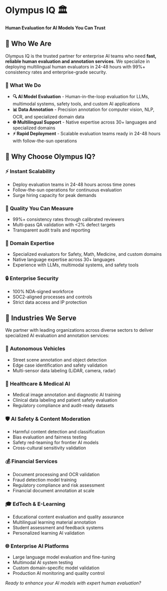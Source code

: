 # Olympus IQ 🏛️

**Human Evaluation for AI Models You Can Trust**

## 🚀 Who We Are

Olympus IQ is the trusted partner for enterprise AI teams who need **fast, reliable human evaluation and annotation services**. We specialize in deploying multilingual human evaluators in 24-48 hours with 99%+ consistency rates and enterprise-grade security.

### 🎯 What We Do

- **🔍 AI Model Evaluation** - Human-in-the-loop evaluation for LLMs, multimodal systems, safety tools, and custom AI applications
- **📊 Data Annotation** - Precision annotation for computer vision, NLP, OCR, and specialized domain data
- **🌐 Multilingual Support** - Native expertise across 30+ languages and specialized domains
- **⚡ Rapid Deployment** - Scalable evaluation teams ready in 24-48 hours with follow-the-sun operations

## 🌟 Why Choose Olympus IQ?

### ⚡ **Instant Scalability**

- Deploy evaluation teams in 24-48 hours across time zones
- Follow-the-sun operations for continuous evaluation
- Surge hiring capacity for peak demands

### 🎯 **Quality You Can Measure**

- 99%+ consistency rates through calibrated reviewers
- Multi-pass QA validation with <2% defect targets
- Transparent audit trails and reporting

### 🧠 **Domain Expertise**

- Specialized evaluators for Safety, Math, Medicine, and custom domains
- Native language expertise across 30+ languages
- Experience with LLMs, multimodal systems, and safety tools

### 🔒 **Enterprise Security**

- 100% NDA-signed workforce
- SOC2-aligned processes and controls
- Strict data access and IP protection

## 🏢 Industries We Serve

We partner with leading organizations across diverse sectors to deliver specialized AI evaluation and annotation services:

### 🚗 **Autonomous Vehicles**

- Street scene annotation and object detection
- Edge case identification and safety validation
- Multi-sensor data labeling (LiDAR, camera, radar)

### 🏥 **Healthcare & Medical AI**

- Medical image annotation and diagnostic AI training
- Clinical data labeling and patient safety evaluation
- Regulatory compliance and audit-ready datasets

### 🛡️ **AI Safety & Content Moderation**

- Harmful content detection and classification
- Bias evaluation and fairness testing
- Safety red-teaming for frontier AI models
- Cross-cultural sensitivity validation

### 💰 **Financial Services**

- Document processing and OCR validation
- Fraud detection model training
- Regulatory compliance and risk assessment
- Financial document annotation at scale

### 🎓 **EdTech & E-Learning**

- Educational content evaluation and quality assurance
- Multilingual learning material annotation
- Student assessment and feedback systems
- Personalized learning AI validation

### 🌐 **Enterprise AI Platforms**

- Large language model evaluation and fine-tuning
- Multimodal AI system testing
- Custom domain-specific model validation
- Production AI monitoring and quality control

_Ready to enhance your AI models with expert human evaluation?_
